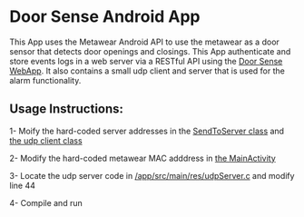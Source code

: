 # Door Sense Android App
This App uses the Metawear Android API to use the metawear as a door sensor that detects door openings and closings.
This App authenticate and store events logs in a web server via a RESTful API using the [Door Sense WebApp](https://github.com/atddev/Doorsense_webApp).
It also contains a small udp client and server that is used for the alarm functionality. 


## Usage Instructions:

1- Moify the hard-coded server addresses in the [SendToServer class](https://github.com/atddev/Metawear_Android/blob/master/app/src/main/java/com/asaad/metawearnative/SendToServer.java) and [the udp client class]()

2- Modify the hard-coded metawear MAC adddress in [the MainActivity](https://github.com/atddev/Metawear_Android/blob/master/app/src/main/java/com/asaad/metawearnative/MainActivity.java#L83) 

3- Locate the udp server code in [/app/src/main/res/udpServer.c](https://github.com/atddev/Metawear_Android/blob/master/app/src/main/res/udpServer.c#L44) and modify line 44

4- Compile and run

